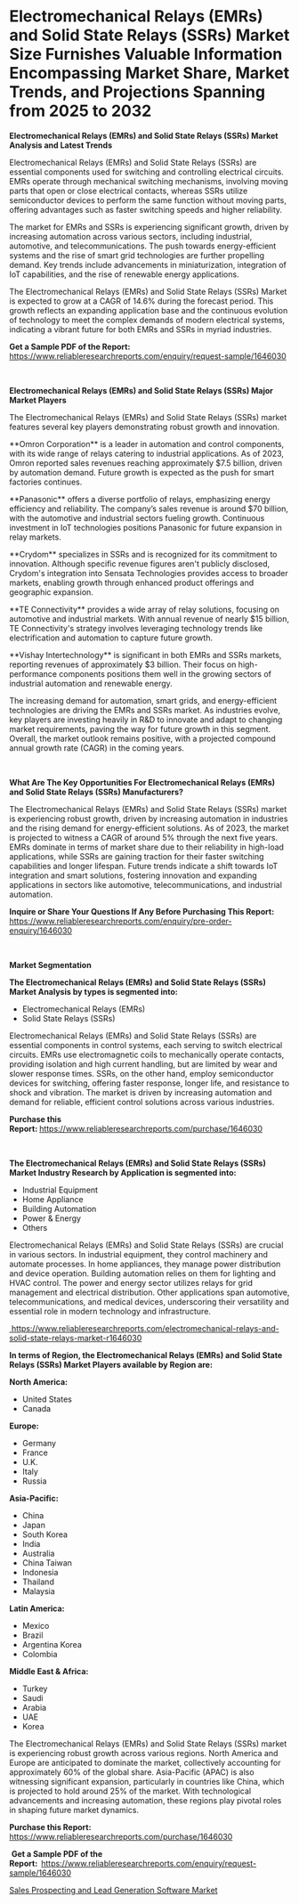 <p><h1>Electromechanical Relays (EMRs) and Solid State Relays (SSRs) Market Size Furnishes Valuable Information Encompassing Market Share, Market Trends, and Projections Spanning from 2025 to 2032</h1></p><p><strong>Electromechanical Relays (EMRs) and Solid State Relays (SSRs) Market Analysis and Latest Trends</strong></p>
<p><p>Electromechanical Relays (EMRs) and Solid State Relays (SSRs) are essential components used for switching and controlling electrical circuits. EMRs operate through mechanical switching mechanisms, involving moving parts that open or close electrical contacts, whereas SSRs utilize semiconductor devices to perform the same function without moving parts, offering advantages such as faster switching speeds and higher reliability.</p><p>The market for EMRs and SSRs is experiencing significant growth, driven by increasing automation across various sectors, including industrial, automotive, and telecommunications. The push towards energy-efficient systems and the rise of smart grid technologies are further propelling demand. Key trends include advancements in miniaturization, integration of IoT capabilities, and the rise of renewable energy applications.</p><p>The Electromechanical Relays (EMRs) and Solid State Relays (SSRs) Market is expected to grow at a CAGR of 14.6% during the forecast period. This growth reflects an expanding application base and the continuous evolution of technology to meet the complex demands of modern electrical systems, indicating a vibrant future for both EMRs and SSRs in myriad industries.</p></p>
<p><strong>Get a Sample PDF of the Report:&nbsp;</strong> <a href="https://www.reliableresearchreports.com/enquiry/request-sample/1646030?utm_campaign=3349&utm_medium=2&utm_source=Github&utm_content=ia&utm_term=29032025&utm_id=electromechanical-relays-emrs-and-solid-state-relays-ssrs">https://www.reliableresearchreports.com/enquiry/request-sample/1646030</a></p>
<p>&nbsp;</p>
<p><strong>Electromechanical Relays (EMRs) and Solid State Relays (SSRs) Major Market Players</strong></p>
<p><p>The Electromechanical Relays (EMRs) and Solid State Relays (SSRs) market features several key players demonstrating robust growth and innovation. </p><p>**Omron Corporation** is a leader in automation and control components, with its wide range of relays catering to industrial applications. As of 2023, Omron reported sales revenues reaching approximately $7.5 billion, driven by automation demand. Future growth is expected as the push for smart factories continues.</p><p>**Panasonic** offers a diverse portfolio of relays, emphasizing energy efficiency and reliability. The company’s sales revenue is around $70 billion, with the automotive and industrial sectors fueling growth. Continuous investment in IoT technologies positions Panasonic for future expansion in relay markets.</p><p>**Crydom** specializes in SSRs and is recognized for its commitment to innovation. Although specific revenue figures aren't publicly disclosed, Crydom's integration into Sensata Technologies provides access to broader markets, enabling growth through enhanced product offerings and geographic expansion.</p><p>**TE Connectivity** provides a wide array of relay solutions, focusing on automotive and industrial markets. With annual revenue of nearly $15 billion, TE Connectivity's strategy involves leveraging technology trends like electrification and automation to capture future growth.</p><p>**Vishay Intertechnology** is significant in both EMRs and SSRs markets, reporting revenues of approximately $3 billion. Their focus on high-performance components positions them well in the growing sectors of industrial automation and renewable energy.</p><p>The increasing demand for automation, smart grids, and energy-efficient technologies are driving the EMRs and SSRs market. As industries evolve, key players are investing heavily in R&D to innovate and adapt to changing market requirements, paving the way for future growth in this segment. Overall, the market outlook remains positive, with a projected compound annual growth rate (CAGR) in the coming years.</p></p>
<p>&nbsp;</p>
<p><strong>What Are The Key Opportunities For Electromechanical Relays (EMRs) and Solid State Relays (SSRs) Manufacturers?</strong></p>
<p><p>The Electromechanical Relays (EMRs) and Solid State Relays (SSRs) market is experiencing robust growth, driven by increasing automation in industries and the rising demand for energy-efficient solutions. As of 2023, the market is projected to witness a CAGR of around 5% through the next five years. EMRs dominate in terms of market share due to their reliability in high-load applications, while SSRs are gaining traction for their faster switching capabilities and longer lifespan. Future trends indicate a shift towards IoT integration and smart solutions, fostering innovation and expanding applications in sectors like automotive, telecommunications, and industrial automation.</p></p>
<p><strong>Inquire or Share Your Questions If Any Before Purchasing This Report:</strong> <a href="https://www.reliableresearchreports.com/enquiry/pre-order-enquiry/1646030?utm_campaign=3349&utm_medium=2&utm_source=Github&utm_content=ia&utm_term=29032025&utm_id=electromechanical-relays-emrs-and-solid-state-relays-ssrs">https://www.reliableresearchreports.com/enquiry/pre-order-enquiry/1646030</a></p>
<p>&nbsp;</p>
<p><strong>Market Segmentation</strong></p>
<p><strong>The Electromechanical Relays (EMRs) and Solid State Relays (SSRs) Market Analysis by types is segmented into:</strong></p>
<p><ul><li>Electromechanical Relays (EMRs)</li><li>Solid State Relays (SSRs)</li></ul></p>
<p><p>Electromechanical Relays (EMRs) and Solid State Relays (SSRs) are essential components in control systems, each serving to switch electrical circuits. EMRs use electromagnetic coils to mechanically operate contacts, providing isolation and high current handling, but are limited by wear and slower response times. SSRs, on the other hand, employ semiconductor devices for switching, offering faster response, longer life, and resistance to shock and vibration. The market is driven by increasing automation and demand for reliable, efficient control solutions across various industries.</p></p>
<p><strong>Purchase this Report:&nbsp;</strong><a href="https://www.reliableresearchreports.com/purchase/1646030?utm_campaign=3349&utm_medium=2&utm_source=Github&utm_content=ia&utm_term=29032025&utm_id=electromechanical-relays-emrs-and-solid-state-relays-ssrs">https://www.reliableresearchreports.com/purchase/1646030</a></p>
<p>&nbsp;</p>
<p><strong>The Electromechanical Relays (EMRs) and Solid State Relays (SSRs) Market Industry Research by Application is segmented into:</strong></p>
<p><ul><li>Industrial Equipment</li><li>Home Appliance</li><li>Building Automation</li><li>Power & Energy</li><li>Others</li></ul></p>
<p><p>Electromechanical Relays (EMRs) and Solid State Relays (SSRs) are crucial in various sectors. In industrial equipment, they control machinery and automate processes. In home appliances, they manage power distribution and device operation. Building automation relies on them for lighting and HVAC control. The power and energy sector utilizes relays for grid management and electrical distribution. Other applications span automotive, telecommunications, and medical devices, underscoring their versatility and essential role in modern technology and infrastructure.</p></p>
<p><a href="https://www.reliableresearchreports.com/electromechanical-relays-and-solid-state-relays-market-r1646030?utm_campaign=3349&utm_medium=2&utm_source=Github&utm_content=ia&utm_term=29032025&utm_id=electromechanical-relays-emrs-and-solid-state-relays-ssrs">&nbsp;https://www.reliableresearchreports.com/electromechanical-relays-and-solid-state-relays-market-r1646030</a></p>
<p><strong>In terms of Region, the Electromechanical Relays (EMRs) and Solid State Relays (SSRs) Market Players available by Region are:</strong></p>
<p>
    <p> <strong> North America: </strong>
        <ul>
            <li>United States</li>
            <li>Canada</li>
        </ul>
        </p> 
    <p> <strong> Europe: </strong>
        <ul>
            <li>Germany</li>
            <li>France</li>
            <li>U.K.</li>
            <li>Italy</li>
            <li>Russia</li>
        </ul>
        </p> 
    <p> <strong> Asia-Pacific: </strong>
        <ul>
            <li>China</li>
            <li>Japan</li>
            <li>South Korea</li>
            <li>India</li>
            <li>Australia</li>
            <li>China Taiwan</li>
            <li>Indonesia</li>
            <li>Thailand</li>
            <li>Malaysia</li>
        </ul>
        </p> 
    <p> <strong> Latin America: </strong>
        <ul>
            <li>Mexico</li>
            <li>Brazil</li>
            <li>Argentina Korea</li>
            <li>Colombia</li>
        </ul>
        </p> 
    <p> <strong> Middle East & Africa: </strong>
        <ul>
            <li>Turkey</li>
            <li>Saudi</li>
            <li>Arabia</li>
            <li>UAE</li>
            <li>Korea</li>
        </ul>
    </p>
    </p>
<p><p>The Electromechanical Relays (EMRs) and Solid State Relays (SSRs) market is experiencing robust growth across various regions. North America and Europe are anticipated to dominate the market, collectively accounting for approximately 60% of the global share. Asia-Pacific (APAC) is also witnessing significant expansion, particularly in countries like China, which is projected to hold around 25% of the market. With technological advancements and increasing automation, these regions play pivotal roles in shaping future market dynamics.</p></p>
<p><strong>Purchase this Report: </strong><a href="https://www.reliableresearchreports.com/purchase/1646030?utm_campaign=3349&utm_medium=2&utm_source=Github&utm_content=ia&utm_term=29032025&utm_id=electromechanical-relays-emrs-and-solid-state-relays-ssrs">https://www.reliableresearchreports.com/purchase/1646030</a></p>
<p>&nbsp;<strong>Get a Sample PDF of the Report:&nbsp;&nbsp;</strong><a href="https://www.reliableresearchreports.com/enquiry/request-sample/1646030?utm_campaign=3349&utm_medium=2&utm_source=Github&utm_content=ia&utm_term=29032025&utm_id=electromechanical-relays-emrs-and-solid-state-relays-ssrs">https://www.reliableresearchreports.com/enquiry/request-sample/1646030</a></p>
<p><strong></strong></p>
<p><p><a href="https://github.com/mehakmiamid1/Market-Research-Report-List-1/blob/main/sales-prospecting-and-lead-generation-software-market.md?utm_campaign=3349&utm_medium=2&utm_source=Github&utm_content=ia&utm_term=29032025&utm_id=electromechanical-relays-emrs-and-solid-state-relays-ssrs">Sales Prospecting and Lead Generation Software Market</a></p></p>